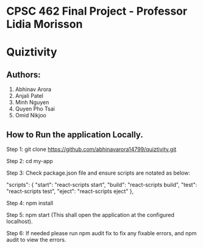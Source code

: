 # CPSC 462 Final Project - Professor Lidia Morisson 

# Quiztivity
## Authors:
1. Abhinav Arora 
2. Anjali Patel
3. Minh Nguyen 
4. Quyen Pho Tsai
5. Omid Nikjoo

## How to Run the application Locally.

Step 1:
git clone https://github.com/abhinavarora14799/quiztivity.git

Step 2:
cd my-app 

Step 3:
Check package.json file and ensure scripts are notated as below:

"scripts": {
    "start": "react-scripts start",
    "build": "react-scripts build",
    "test": "react-scripts test",
    "eject": "react-scripts eject"
  },

Step 4:
npm install

Step 5:
npm start (This shall open the application at the configured localhost).

Step 6:
If needed please run npm audit fix to fix any fixable errors, and npm audit to view the errors.
